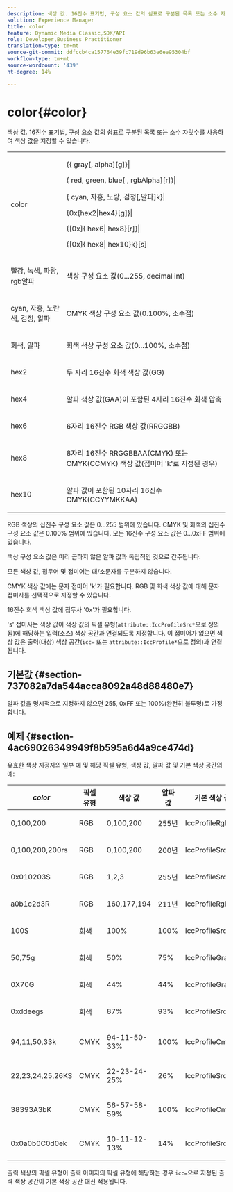```yaml
---
description: 색상 값. 16진수 표기법, 구성 요소 값의 쉼표로 구분된 목록 또는 소수 자릿수를 사용하여 색상 값을 지정할 수 있습니다.
solution: Experience Manager
title: color
feature: Dynamic Media Classic,SDK/API
role: Developer,Business Practitioner
translation-type: tm+mt
source-git-commit: ddfccb4ca157764e39fc719d96b63e6ee95304bf
workflow-type: tm+mt
source-wordcount: '439'
ht-degree: 14%

---
```



# color{#color}

색상 값. 16진수 표기법, 구성 요소 값의 쉼표로 구분된 목록 또는 소수 자릿수를 사용하여 색상 값을 지정할 수 있습니다.

<table id="simpletable_9EBE66066E854ABE978F8F7ADC66BDE3"> 
 <tr class="strow"> 
  <td class="stentry"> <p><span class="codeph"> <span class="varname"> color</span> </span> </p></td> 
  <td class="stentry"> <p> <span class="codeph">{{<span class="varname"> gray</span>[,<span class="varname"> alpha</span>][g]}|</span> </p> <p> <span class="codeph"> {<span class="varname"> red</span>,<span class="varname"> green</span>,<span class="varname"> blue</span>[ ,<span class="varname">  </span>rgbAlpha][r]}|</span> </p> <p> <span class="codeph"> {<span class="varname"> cyan</span>,  <span class="varname"> 자홍</span>,  <span class="varname"> 노랑</span>,  <span class="varname">  </span>검정[,알파]k}|</span> </p> <p> <span class="codeph"> {0x{hex2|hex4}[g]}|</span> </p> <p> <span class="codeph">{[0x]{<span class="varname"> hex6</span>|<span class="varname"> hex8</span>}[r]}|</span> </p> <p> <span class="codeph"> {[0x]{<span class="varname"> hex8</span>|<span class="varname"> hex10</span>}k}[s]</span> </p> </td> 
 </tr> 
 <tr class="strow"> 
  <td class="stentry"> <p><span class="codeph"> <span class="varname"> 빨강</span>,  <span class="varname"> 녹색</span>,  <span class="varname"> 파랑</span>,  <span class="varname"> rgb알파</span></span> </p> </td> 
  <td class="stentry"> <p>색상 구성 요소 값(0...255, decimal int) </p> </td> 
 </tr> 
 <tr class="strow"> 
  <td class="stentry"> <p><span class="codeph"> <span class="varname"> cyan</span>,  <span class="varname"> 자홍</span>,  <span class="varname"> 노란색</span>,  <span class="varname"> 검정</span>,  <span class="varname"> 알파</span></span> </p></td> 
  <td class="stentry"> <p>CMYK 색상 구성 요소 값(0.100%, 소수점) </p></td> 
 </tr> 
 <tr class="strow"> 
  <td class="stentry"> <p><span class="codeph"> <span class="varname"> 회색</span>,  <span class="varname"> 알파</span></span> </p> </td> 
  <td class="stentry"> <p>회색 색상 구성 요소 값(0...100%, 소수점) </p> </td> 
 </tr> 
 <tr class="strow"> 
  <td class="stentry"> <p><span class="codeph"> <span class="varname"> hex2</span> </span> </p></td> 
  <td class="stentry"> <p>두 자리 16진수 회색 색상 값(GG) </p></td> 
 </tr> 
 <tr class="strow"> 
  <td class="stentry"> <p><span class="codeph"> <span class="varname"> hex4</span> </span> </p> </td> 
  <td class="stentry"> <p>알파 색상 값(GAA)이 포함된 4자리 16진수 회색 압축 </p> </td> 
 </tr> 
 <tr class="strow"> 
  <td class="stentry"> <p><span class="codeph"> <span class="varname"> hex6</span> </span> </p> </td> 
  <td class="stentry"> <p>6자리 16진수 RGB 색상 값(RRGGBB) </p></td> 
 </tr> 
 <tr class="strow"> 
  <td class="stentry"> <p><span class="codeph"> <span class="varname"> hex8</span> </span> </p> </td> 
  <td class="stentry"> <p>8자리 16진수 RRGGBBAA(CMYK) 또는 CMYK(CCMYK) 색상 값(접미어 'k'로 지정된 경우) </p></td> 
 </tr> 
 <tr class="strow"> 
  <td class="stentry"> <p><span class="codeph"> <span class="varname"> hex10</span> </span> </p></td> 
  <td class="stentry"> <p>알파 값이 포함된 10자리 16진수 CMYK(CCYYMKKAA) </p> </td> 
 </tr> 
</table>

RGB 색상의 십진수 구성 요소 값은 0...255 범위에 있습니다. CMYK 및 회색의 십진수 구성 요소 값은 0.100% 범위에 있습니다. 모든 16진수 구성 요소 값은 0...0xFF 범위에 있습니다.

색상 구성 요소 값은 미리 곱하지 않은 알파 값과 독립적인 것으로 간주됩니다.

모든 색상 값, 접두어 및 접미어는 대/소문자를 구분하지 않습니다.

CMYK 색상 값에는 문자 접미어 &#39;k&#39;가 필요합니다. RGB 및 회색 색상 값에 대해 문자 접미사를 선택적으로 지정할 수 있습니다.

16진수 회색 색상 값에 접두사 &#39;0x&#39;가 필요합니다.

&#39;s&#39; 접미사는 색상 값이 색상 값의 픽셀 유형(`attribute::IccProfileSrc*`으로 정의됨)에 해당하는 입력(소스) 색상 공간과 연결되도록 지정합니다. 이 접미어가 없으면 색상 값은 출력(대상) 색상 공간(`icc=` 또는 `attribute::IccProfile*`으로 정의)과 연결됩니다.

## 기본값 {#section-737082a7da544acca8092a48d88480e7}

알파 값을 명시적으로 지정하지 않으면 255, 0xFF 또는 100%(완전히 불투명)로 가정합니다.

## 예제 {#section-4ac69026349949f8b595a6d4a9ce474d}

유효한 색상 지정자의 일부 예 및 해당 픽셀 유형, 색상 값, 알파 값 및 기본 색상 공간의 예:

<table id="table_1539E74A1EC545F1B5398D86A27079D1"> 
 <thead> 
  <tr> 
   <th class="entry"> <b> <i>color</i> </b> </th> 
   <th class="entry"> <b>픽셀 유형</b> </th> 
   <th class="entry"> <b>색상 값</b> </th> 
   <th class="entry"> <b>알파 값</b> </th> 
   <th class="entry"> <b>기본 색상 공간  </b> </th> 
  </tr> 
 </thead>
 <tbody> 
  <tr> 
   <td> <p>0,100,200 </p> </td> 
   <td> <p>RGB </p> </td> 
   <td> <p>0,100,200 </p> </td> 
   <td> <p>255년 </p> </td> 
   <td> <p> <span class="codeph"> IccProfileRgb</span> </p> </td> 
  </tr> 
  <tr> 
   <td> <p>0,100,200,200rs </p> </td> 
   <td> <p>RGB </p> </td> 
   <td> <p>0,100,200 </p> </td> 
   <td> <p>200년 </p> </td> 
   <td> <p> <span class="codeph"> IccProfileSrcRgb</span> </p> </td> 
  </tr> 
  <tr> 
   <td> <p>0x010203S </p> </td> 
   <td> <p>RGB </p> </td> 
   <td> <p>1,2,3 </p> </td> 
   <td> <p>255년 </p> </td> 
   <td> <p> <span class="codeph"> IccProfileSrcRgb</span> </p> </td> 
  </tr> 
  <tr> 
   <td> <p>a0b1c2d3R </p> </td> 
   <td> <p>RGB </p> </td> 
   <td> <p>160,177,194 </p> </td> 
   <td> <p>211년 </p> </td> 
   <td> <p> <span class="codeph"> IccProfileRgb</span> </p> </td> 
  </tr> 
  <tr> 
   <td> <p>100S </p> </td> 
   <td> <p>회색 </p> </td> 
   <td> <p>100% </p> </td> 
   <td> <p>100% </p> </td> 
   <td> <p> <span class="codeph"> IccProfileSrcGray</span> </p> </td> 
  </tr> 
  <tr> 
   <td> <p>50,75g </p> </td> 
   <td> <p>회색 </p> </td> 
   <td> <p>50% </p> </td> 
   <td> <p>75% </p> </td> 
   <td> <p> <span class="codeph"> IccProfileGray</span> </p> </td> 
  </tr> 
  <tr> 
   <td> <p>0X70G </p> </td> 
   <td> <p>회색 </p> </td> 
   <td> <p>44% </p> </td> 
   <td> <p>44% </p> </td> 
   <td> <p> <span class="codeph"> IccProfileGray</span> </p> </td> 
  </tr> 
  <tr> 
   <td> <p>0xddeegs </p> </td> 
   <td> <p>회색 </p> </td> 
   <td> <p>87% </p> </td> 
   <td> <p>93% </p> </td> 
   <td> <p> <span class="codeph"> IccProfileSrcGray  </span> </p> </td> 
  </tr> 
  <tr> 
   <td> <p>94,11,50,33k </p> </td> 
   <td> <p>CMYK </p> </td> 
   <td> <p>94-11-50-33% </p> </td> 
   <td> <p>100% </p> </td> 
   <td> <p> <span class="codeph"> IccProfileCmyk</span> </p> </td> 
  </tr> 
  <tr> 
   <td> <p>22,23,24,25,26KS </p> </td> 
   <td> <p>CMYK </p> </td> 
   <td> <p>22-23-24-25% </p> </td> 
   <td> <p>26% </p> </td> 
   <td> <p> <span class="codeph"> IccProfileSrcCmyk</span> </p> </td> 
  </tr> 
  <tr> 
   <td> <p>38393A3bK </p> </td> 
   <td> <p>CMYK </p> </td> 
   <td> <p>56-57-58-59% </p> </td> 
   <td> <p>100% </p> </td> 
   <td> <p> <span class="codeph"> IccProfileCmyk</span> </p> </td> 
  </tr> 
  <tr> 
   <td> <p>0x0a0b0C0d0ek </p> </td> 
   <td> <p>CMYK </p> </td> 
   <td> <p>10-11-12-13% </p> </td> 
   <td> <p>14% </p> </td> 
   <td> <p> <span class="codeph"> IccProfileSrcCmyk</span> </p> </td> 
  </tr> 
 </tbody> 
</table>

출력 색상의 픽셀 유형이 출력 이미지의 픽셀 유형에 해당하는 경우 `icc=`으로 지정된 출력 색상 공간이 기본 색상 공간 대신 적용됩니다.
